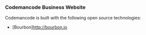 ### Codemancode Business Website

Codemancode is built with the following open source technologies:

* [Bourbon]http://bourbon.io
